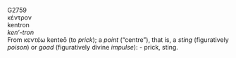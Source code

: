 <body>
  <p>G2759<br>  κέντρον  <br> kentron  <br><i>ken‘-tron </i><br>From   κεντέω    kenteō   (to <i>prick</i>); a <i>point</i> (“centre”), that is, a <i>sting</i> (figuratively <i>poison</i>) or <i>goad</i> (figuratively divine <i>impulse</i>): - prick, sting.<br></p>
 </body>